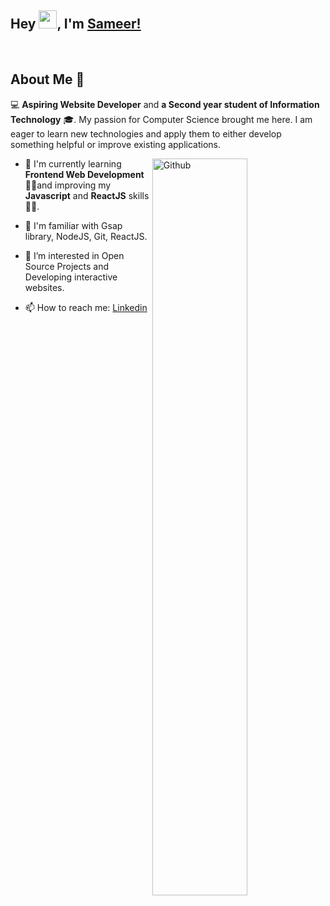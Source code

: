 
## Hey <img src="https://github.com/TheDudeThatCode/TheDudeThatCode/blob/master/Assets/Hi.gif" width="29">, I'm [Sameer!](https://sameer07x19.github.io/) 
<br>

<h2> About Me 👨‍</h2>
 
 💻 **Aspiring Website Developer** and **a Second year student of Information Technology** 🎓. My passion for Computer Science brought me here. I am eager to learn new technologies and apply them to either develop something helpful or improve existing applications.
 
<img width="55%" align="right" alt="Github" src="https://raw.githubusercontent.com/onimur/.github/master/.resources/git-header.svg" />

-  🔭 I'm currently learning **Frontend Web Development** 🙋‍♂️and improving my **Javascript** and **ReactJS** skills👨‍💻.
  
-  🌱 I'm familiar with Gsap library, NodeJS, Git, ReactJS.

-   👀 I’m interested in Open Source Projects and Developing interactive websites.
  
-  📫 How to reach me: [Linkedin](https://www.linkedin.com/in/sameer07x19/) 

